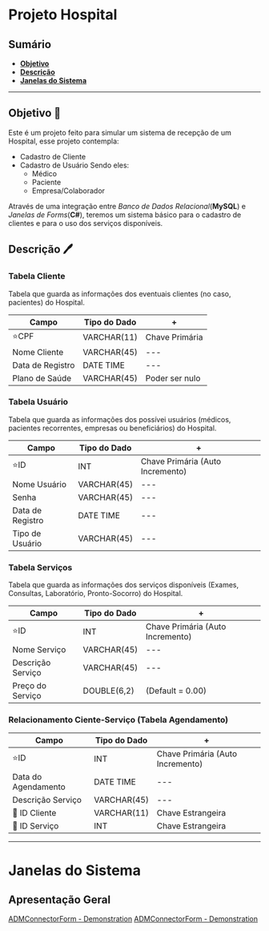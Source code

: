 # Projeto Hospital
 ## Sumário
 - [**Objetivo**](/README(pt-br).md/#objetivo)
 - [**Descrição**](/README(pt-br).md/#descrição)
 - [**Janelas do Sistema**](/README(pt-br).md/#janelas-do-sistema)
  ***

## Objetivo 🎯
Este é um projeto feito para simular um sistema de recepção de um Hospital, esse projeto contempla:
- Cadastro de Cliente
- Cadastro de Usuário
Sendo eles:
    - Médico
    - Paciente
    - Empresa/Colaborador

Através de uma integração entre *Banco de Dados Relacional*(**MySQL**) e *Janelas de Forms*(**C#**), teremos um sistema básico para o cadastro de clientes e para o uso dos serviços disponíveis. 
## Descrição 🖊️

### Tabela Cliente
Tabela que guarda as informações dos eventuais clientes (no caso, pacientes) do Hospital.

Campo | Tipo do Dado | +
---|---|---
⭐CPF| VARCHAR(11) | Chave Primária
Nome Cliente | VARCHAR(45) |---
Data de Registro | DATE TIME | ---
Plano de Saúde | VARCHAR(45) | Poder ser nulo

### Tabela Usuário
Tabela que guarda as informações dos possívei usuários (médicos, pacientes recorrentes, empresas ou beneficiários) do Hospital.

Campo | Tipo do Dado | +
---|---|---
⭐ID | INT | Chave Primária (Auto Incremento)
Nome Usuário | VARCHAR(45) |---
Senha | VARCHAR(45) | ---
Data de Registro | DATE TIME | ---
Tipo de Usuário | VARCHAR(45) | ---

### Tabela Serviços
Tabela que guarda as informações dos serviços disponíveis (Exames, Consultas, Laboratório, Pronto-Socorro) do Hospital.

Campo | Tipo do Dado | +
---|---|---
⭐ID | INT | Chave Primária (Auto Incremento)
Nome Serviço | VARCHAR(45) |---
Descrição Serviço | VARCHAR(45) | ---
Preço do Serviço |DOUBLE(6,2) | (Default = 0.00)

### Relacionamento Ciente-Serviço (Tabela Agendamento)
Campo | Tipo do Dado | +
---|---|---
⭐ID | INT | Chave Primária (Auto Incremento)
Data do Agendamento | DATE TIME |---
Descrição Serviço | VARCHAR(45) | ---
🔑 ID Cliente | VARCHAR(11) | Chave Estrangeira
🔑 ID Serviço | INT | Chave Estrangeira

***
# Janelas do Sistema 

## Apresentação Geral
[ADMConnectorForm - Demonstration](/program-demo/Demonstra%C3%A7%C3%A3o%20do%20Programa%20v.0.0%20(1).mkv)
[ADMConnectorForm - Demonstration](/program-demo/Demonstra%C3%A7%C3%A3o%20do%20Programa%20v.0.0%20(2).mkv)
###
